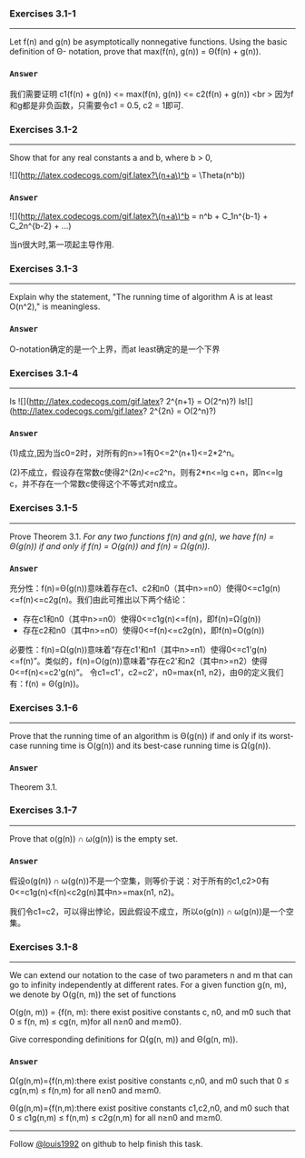 ### Exercises 3.1-1
***
Let f(n) and g(n) be asymptotically nonnegative functions. Using the basic definition of Θ-
notation, prove that max(f(n), g(n)) = Θ(f(n) + g(n)).

### `Answer`
我们需要证明 c1(f(n) + g(n)) <= max(f(n), g(n)) <= c2(f(n) + g(n)) <br \>
因为f和g都是非负函数，只需要令c1 = 0.5, c2 = 1即可.


### Exercises 3.1-2
***
Show that for any real constants a and b, where b > 0,

![](http://latex.codecogs.com/gif.latex?\(n+a\)^b = \\Theta\(n^b\))

### `Answer`
![](http://latex.codecogs.com/gif.latex?\(n+a\)^b = n^b + C_1n^{b-1} + C_2n^{b-2} + ...)

当n很大时,第一项起主导作用.


### Exercises 3.1-3
***
Explain why the statement, "The running time of algorithm A is at least O(n^2)," is meaningless.

### `Answer`
O-notation确定的是一个上界，而at least确定的是一个下界

### Exercises 3.1-4
***
Is ![](http://latex.codecogs.com/gif.latex? 2^{n+1} = O\(2^n\)?) Is![](http://latex.codecogs.com/gif.latex? 2^{2n} = O\(2^n\)?)

### `Answer`
(1)成立,因为当c0=2时，对所有的n>=1有0<=2^(n+1)<=2*2^n。

(2)不成立，假设存在常数c使得2^(2*n)<=c*2^n，则有2*n<=lg c+n，即n<=lg c，并不存在一个常数c使得这个不等式对n成立。

### Exercises 3.1-5
***
Prove Theorem 3.1. *For any two functions f(n) and g(n), we have f(n) = Θ(g(n)) if and only if f(n) = O(g(n)) and
f(n) = Ω(g(n)).*

### `Answer`
充分性：f(n)=Θ(g(n))意味着存在c1、c2和n0（其中n>=n0）使得0<=c1g(n)<=f(n)<=c2g(n)。我们由此可推出以下两个结论：

* 存在c1和n0（其中n>=n0）使得0<=c1g(n)<=f(n)，即f(n)=Ω(g(n))
* 存在c2和n0（其中n>=n0）使得0<=f(n)<=c2g(n)，即f(n)=O(g(n))

必要性：f(n)=Ω(g(n))意味着“存在c1'和n1（其中n>=n1）使得0<=c1'g(n)<=f(n)”。类似的，f(n)=O(g(n))意味着“存在c2'和n2（其中n>=n2）使得0<=f(n)<=c2'g(n)”。
令c1=c1'，c2=c2'，n0=max{n1, n2}，由Θ的定义我们有：f(n) = Θ(g(n))。

### Exercises 3.1-6
***
Prove that the running time of an algorithm is Θ(g(n)) if and only if its worst-case running
time is O(g(n)) and its best-case running time is Ω(g(n)).

### `Answer`
Theorem 3.1.

### Exercises 3.1-7
***
Prove that o(g(n)) ∩ ω(g(n)) is the empty set.

### `Answer`
假设o(g(n)) ∩ ω(g(n))不是一个空集，则等价于说：对于所有的c1,c2>0有0<=c1g(n)\<f(n)\<c2g(n)其中n>=max(n1, n2)。

我们令c1=c2，可以得出悖论，因此假设不成立，所以o(g(n)) ∩ ω(g(n))是一个空集。

### Exercises 3.1-8
***
We can extend our notation to the case of two parameters n and m that can go to infinity independently at different rates. For a given function g(n, m), we denote by O(g(n, m)) the set of functions

O(g(n, m)) = {f(n, m): there exist positive constants c, n0, and m0 such that 0 ≤ f(n, m) ≤ cg(n, m)for all n≥n0 and m≥m0}.


Give corresponding definitions for Ω(g(n, m)) and Θ(g(n, m)).

### `Answer`
Ω(g(n,m)={f(n,m):there exist positive constants c,n0, and m0 such that 0 ≤ cg(n,m) ≤ f(n,m) for all n≥n0 and m≥m0.

Θ(g(n,m)={f(n,m):there exist positive constants c1,c2,n0, and m0 such that 0 ≤ c1g(n,m) ≤ f(n,m) ≤ c2g(n,m) for all n≥n0 and m≥m0.


***
Follow [@louis1992](https://github.com/gzc) on github to help finish this task.

